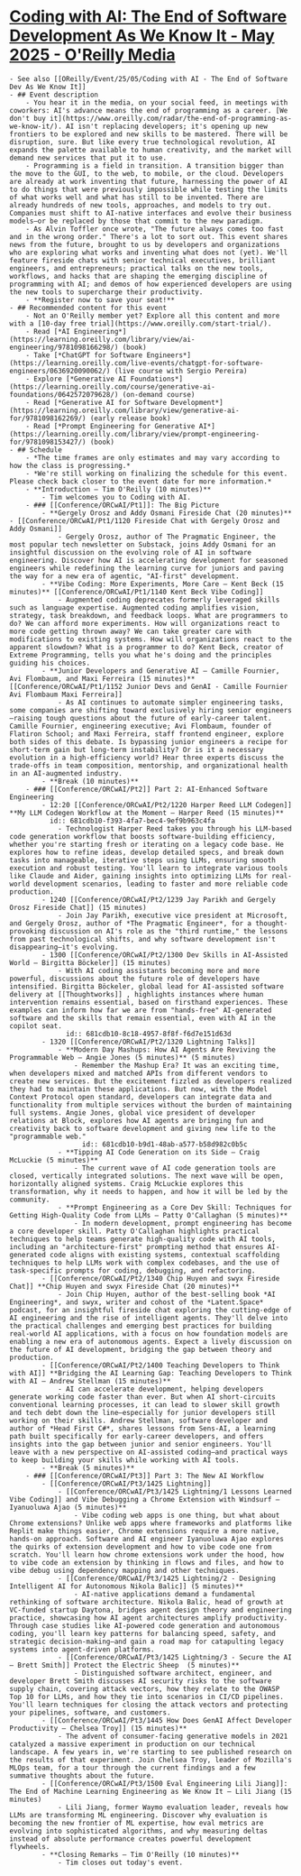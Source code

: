 # [Coding with AI: The End of Software Development As We Know It - May 2025 - O'Reilly Media](https://www.oreilly.com/CodingwithAI/)
	- See also [[OReilly/Event/25/05/Coding with AI - The End of Software Dev As We Know It]]
	- ## Event description
		- You hear it in the media, on your social feed, in meetings with coworkers: AI's advance means the end of programming as a career. [We don't buy it](https://www.oreilly.com/radar/the-end-of-programming-as-we-know-it/). AI isn't replacing developers; it's opening up new frontiers to be explored and new skills to be mastered. There will be disruption, sure. But like every true technological revolution, AI expands the palette available to human creativity, and the market will demand new services that put it to use.
		- Programming is a field in transition. A transition bigger than the move to the GUI, to the web, to mobile, or the cloud. Developers are already at work inventing that future, harnessing the power of AI to do things that were previously impossible while testing the limits of what works well and what has still to be invented. There are already hundreds of new tools, approaches, and models to try out. Companies must shift to AI-native interfaces and evolve their business models—or be replaced by those that commit to the new paradigm.
		- As Alvin Toffler once wrote, "The future always comes too fast and in the wrong order." There's a lot to sort out. This event shares news from the future, brought to us by developers and organizations who are exploring what works and inventing what does not (yet). We'll feature fireside chats with senior technical executives, brilliant engineers, and entrepreneurs; practical talks on the new tools, workflows, and hacks that are shaping the emerging discipline of programming with AI; and demos of how experienced developers are using the new tools to supercharge their productivity.
		- **Register now to save your seat!**
	- ## Recommended content for this event
		- Not an O'Reilly member yet? Explore all this content and more with a [10-day free trial](https://www.oreilly.com/start-trial/).
		- Read [*AI Engineering*](https://learning.oreilly.com/library/view/ai-engineering/9781098166298/) (book)
		- Take [*ChatGPT for Software Engineers*](https://learning.oreilly.com/live-events/chatgpt-for-software-engineers/0636920090062/) (live course with Sergio Pereira)
		- Explore [*Generative AI Foundations*](https://learning.oreilly.com/course/generative-ai-foundations/0642572079628/) (on-demand course)
		- Read [*Generative AI for Software Development*](https://learning.oreilly.com/library/view/generative-ai-for/9781098162269/) (early release book)
		- Read [*Prompt Engineering for Generative AI*](https://learning.oreilly.com/library/view/prompt-engineering-for/9781098153427/) (book)
	- ## Schedule
		- *The time frames are only estimates and may vary according to how the class is progressing.*
		- *We're still working on finalizing the schedule for this event. Please check back closer to the event date for more information.*
		- **Introduction – Tim O'Reilly (10 minutes)**
			- Tim welcomes you to Coding with AI.
		- ### [[Conference/ORCwAI/Pt1]]: The Big Picture
			- **Gergely Orosz and Addy Osmani Fireside Chat (20 minutes)** - [[Conference/ORCwAI/Pt1/1120 Fireside Chat with Gergely Orosz and Addy Osmani]]
				- Gergely Orosz, author of The Pragmatic Engineer, the most popular tech newsletter on Substack, joins Addy Osmani for an insightful discussion on the evolving role of AI in software engineering. Discover how AI is accelerating development for seasoned engineers while redefining the learning curve for juniors and paving the way for a new era of agentic, "AI-first" development.
			- **Vibe Coding: More Experiments, More Care – Kent Beck (15 minutes)** [[Conference/ORCwAI/Pt1/1140 Kent Beck Vibe Coding]]
				- Augmented coding deprecates formerly leveraged skills such as language expertise. Augmented coding amplifies vision, strategy, task breakdown, and feedback loops. What are programmers to do? We can afford more experiments. How will organizations react to more code getting thrown away? We can take greater care with modifications to existing systems. How will organizations react to the apparent slowdown? What is a programmer to do? Kent Beck, creator of Extreme Programming, tells you what he's doing and the principles guiding his choices.
			- **Junior Developers and Generative AI – Camille Fournier, Avi Flombaum, and Maxi Ferreira (15 minutes)** [[Conference/ORCwAI/Pt1/1152 Junior Devs and GenAI - Camille Fournier Avi Flombaum Maxi Ferreira]]
				- As AI continues to automate simpler engineering tasks, some companies are shifting toward exclusively hiring senior engineers—raising tough questions about the future of early-career talent. Camille Fournier, engineering executive; Avi Flombaum, founder of Flatiron School; and Maxi Ferreira, staff frontend engineer, explore both sides of this debate. Is bypassing junior engineers a recipe for short-term gain but long-term instability? Or is it a necessary evolution in a high-efficiency world? Hear three experts discuss the trade-offs in team composition, mentorship, and organizational health in an AI-augmented industry.
			- **Break (10 minutes)**
		- ### [[Conference/ORCwAI/Pt2]] Part 2: AI-Enhanced Software Engineering
			- 12:20 [[Conference/ORCwAI/Pt2/1220 Harper Reed LLM Codegen]] **My LLM Codegen Workflow at the Moment – Harper Reed (15 minutes)**
			  id:: 681cdb10-f393-4fa7-bec4-9ef9b963c4fa
				- Technologist Harper Reed takes you through his LLM-based code generation workflow that boosts software-building efficiency, whether you're starting fresh or iterating on a legacy code base. He explores how to refine ideas, develop detailed specs, and break down tasks into manageable, iterative steps using LLMs, ensuring smooth execution and robust testing. You'll learn to integrate various tools like Claude and Aider, gaining insights into optimizing LLMs for real-world development scenarios, leading to faster and more reliable code production.
			- 1240 [[Conference/ORCwAI/Pt2/1239 Jay Parikh and Gergely Orosz Fireside Chat]] (15 minutes)
				- Join Jay Parikh, executive vice president at Microsoft, and Gergely Orosz, author of *The Pragmatic Engineer*, for a thought-provoking discussion on AI's role as the "third runtime," the lessons from past technological shifts, and why software development isn't disappearing—it's evolving.
			- 1300 [[Conference/ORCwAI/Pt2/1300 Dev Skills in AI-Assisted World – Birgitta Böckeler]] (15 minutes)
				- With AI coding assistants becoming more and more powerful, discussions about the future role of developers have intensified. Birgitta Böckeler, global lead for AI-assisted software delivery at [[Thoughtworks]] , highlights instances where human intervention remains essential, based on firsthand experiences. These examples can inform how far we are from "hands-free" AI-generated software and the skills that remain essential, even with AI in the copilot seat.
				  id:: 681cdb10-8c18-4957-8f8f-f6d7e151d63d
			- 1320 [[Conference/ORCwAI/Pt2/1320 Lightning Talks]]
				- **Modern Day Mashups: How AI Agents Are Reviving the Programmable Web – Angie Jones (5 minutes)** (5 minutes)
					- Remember the Mashup Era? It was an exciting time, when developers mixed and matched APIs from different vendors to create new services. But the excitement fizzled as developers realized they had to maintain these applications. But now, with the Model Context Protocol open standard, developers can integrate data and functionality from multiple services without the burden of maintaining full systems. Angie Jones, global vice president of developer relations at Block, explores how AI agents are bringing fun and creativity back to software development and giving new life to the "programmable web."
					  id:: 681cdb10-b9d1-48ab-a577-b58d982c0b5c
				- **Tipping AI Code Generation on its Side – Craig McLuckie (5 minutes)**
					- The current wave of AI code generation tools are closed, vertically integrated solutions. The next wave will be open, horizontally aligned systems. Craig McLuckie explores this transformation, why it needs to happen, and how it will be led by the community.
				- **Prompt Engineering as a Core Dev Skill: Techniques for Getting High-Quality Code from LLMs – Patty O'Callaghan (5 minutes)**
					- In modern development, prompt engineering has become a core developer skill. Patty O'Callaghan highlights practical techniques to help teams generate high-quality code with AI tools, including an "architecture-first" prompting method that ensures AI-generated code aligns with existing systems, contextual scaffolding techniques to help LLMs work with complex codebases, and the use of task-specific prompts for coding, debugging, and refactoring.
			- [[Conference/ORCwAI/Pt2/1340 Chip Huyen and swyx Fireside Chat]] **Chip Huyen and swyx Fireside Chat (20 minutes)**
				- Join Chip Huyen, author of the best-selling book *AI Engineering*, and swyx, writer and cohost of the *Latent.Space* podcast, for an insightful fireside chat exploring the cutting-edge of AI engineering and the rise of intelligent agents. They'll delve into the practical challenges and emerging best practices for building real-world AI applications, with a focus on how foundation models are enabling a new era of autonomous agents. Expect a lively discussion on the future of AI development, bridging the gap between theory and production.
			- [[Conference/ORCwAI/Pt2/1400 Teaching Developers to Think with AI]] **Bridging the AI Learning Gap: Teaching Developers to Think with AI – Andrew Stellman (15 minutes)**
				- AI can accelerate development, helping developers generate working code faster than ever. But when AI short-circuits conventional learning processes, it can lead to slower skill growth and tech debt down the line—especially for junior developers still working on their skills. Andrew Stellman, software developer and author of *Head First C#*, shares lessons from Sens-AI, a learning path built specifically for early-career developers, and offers insights into the gap between junior and senior engineers. You'll leave with a new perspective on AI-assisted coding—and practical ways to keep building your skills while working with AI tools.
			- **Break (5 minutes)**
		- ### [[Conference/ORCwAI/Pt3]] Part 3: The New AI Workflow
			- [[Conference/ORCwAI/Pt3/1425 Lightning]]
				- [[Conference/ORCwAI/Pt3/1425 Lightning/1 Lessons Learned Vibe Coding]] and Vibe Debugging a Chrome Extension with Windsurf – Iyanuoluwa Ajao (5 minutes)**
					- Vibe coding web apps is one thing, but what about Chrome extensions? Unlike web apps where frameworks and platforms like Replit make things easier, Chrome extensions require a more native, hands-on approach. Software and AI engineer Iyanuoluwa Ajao explores the quirks of extension development and how to vibe code one from scratch. You'll learn how chrome extensions work under the hood, how to vibe code an extension by thinking in flows and files, and how to vibe debug using dependency mapping and other techniques.
				- [[Conference/ORCwAI/Pt3/1425 Lightning/2 - Designing Intelligent AI for Autonomous Nikola Balic]] (5 minutes)**
					- AI-native applications demand a fundamental rethinking of software architecture. Nikola Balic, head of growth at VC-funded startup Daytona, bridges agent design theory and engineering practice, showcasing how AI agent architectures amplify productivity. Through case studies like AI-powered code generation and autonomous coding, you'll learn key patterns for balancing speed, safety, and strategic decision-making—and gain a road map for catapulting legacy systems into agent-driven platforms.
				- [[Conference/ORCwAI/Pt3/1425 Lightning/3 - Secure the AI – Brett Smith]] Protect the Electric Sheep  (5 minutes)**
					- Distinguished software architect, engineer, and developer Brett Smith discusses AI security risks to the software supply chain, covering attack vectors, how they relate to the OWASP Top 10 for LLMs, and how they tie into scenarios in CI/CD pipelines. You'll learn techniques for closing the attack vectors and protecting your pipelines, software, and customers.
			- [[Conference/ORCwAI/Pt3/1445 How Does GenAI Affect Developer Productivity – Chelsea Troy]] (15 minutes)**
				- The advent of consumer-facing generative models in 2021 catalyzed a massive experiment in production on our technical landscape. A few years in, we're starting to see published research on the results of that experiment. Join Chelsea Troy, leader of Mozilla's MLOps team, for a tour through the current findings and a few summative thoughts about the future.
			- [[Conference/ORCwAI/Pt3/1500 Eval Engineering Lili Jiang]]: The End of Machine Learning Engineering as We Know It – Lili Jiang (15 minutes)
				- Lili Jiang, former Waymo evaluation leader, reveals how LLMs are transforming ML engineering. Discover why evaluation is becoming the new frontier of ML expertise, how eval metrics are evolving into sophisticated algorithms, and why measuring deltas instead of absolute performance creates powerful development flywheels.
			- **Closing Remarks – Tim O'Reilly (10 minutes)**
				- Tim closes out today's event.